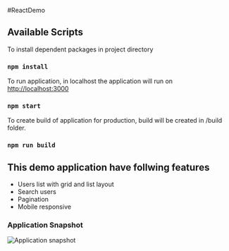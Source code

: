 #ReactDemo

## Available Scripts

To install dependent packages in project directory

### `npm install`

To run application, in localhost the application will run on [http://localhost:3000](http://localhost:3000)

### `npm start`

To create build of application for production, build will be created in /build folder.

### `npm run build`

## This demo application have follwing features

- Users list with grid and list layout
- Search users
- Pagination
- Mobile responsive

### Application Snapshot
![Application snapshot](snapshot.png)
